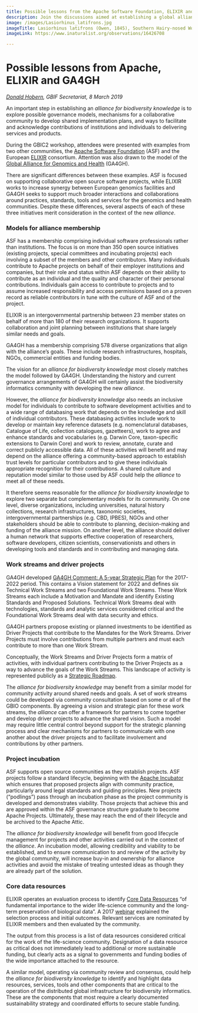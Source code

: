```yaml
---
title: Possible lessons from the Apache Software Foundation, ELIXIR and GA4GH
description: Join the discussions aimed at establishing a global alliance for biodiversity knowledge
image: /images/Lasiorhinus_latifrons.jpg
imageTitle: Lasiorhinus latifrons (Owen, 1845), Southern Hairy-nosed Wombat, Brookfield Conservation Park, Blanchetown, South Australia, 15 August 2018. Photo by Donald Hobern CC BY 4.0.
imageLink: https://www.inaturalist.org/observations/16426708

---
```

# Possible lessons from Apache, ELIXIR and GA4GH
_[Donald Hobern](mailto:dhobern@gbif.org), GBIF Secretariat, 8 March 2019_

An important step in establishing an _alliance for biodiversity knowledge_ is to explore possible governance models, mechanisms for a collaborative community to develop shared implementation plans, and ways to facilitate and acknowledge contributions of institutions and individuals to delivering services and products.

During the GBIC2 workshop, attendees were presented with examples from two other communities, the [Apache Software Foundation](https://www.apache.org/) (ASF) and the European [ELIXIR](https://www.elixir-europe.org/) consortium. Attention was also drawn to the model of the [Global Alliance for Genomics and Health](https://www.ga4gh.org/) (GA4GH).

There are significant differences between these examples. ASF is focused on supporting collaborative open source software projects, while ELIXIR works to increase synergy between European genomics facilities and GA4GH seeks to support much broader interactions and collaborations around practices, standards, tools and services for the genomics and health communities. Despite these differences, several aspects of each of these three initiatives merit consideration in the context of the new _alliance_.

### Models for alliance membership

ASF has a membership comprising individual software professionals rather than institutions. The focus is on more than 350 open source initiatives (existing projects, special committees and incubating projects) each involving a subset of the members and other contributors. Many individuals contribute to Apache projects on behalf of their employer institutions and companies, but their role and status within ASF depends on their ability to contribute as an individual and the quality and character of their personal contributions. Individuals gain access to contribute to projects and to assume increased responsibility and access permissions based on a proven record as reliable contributors in tune with the culture of ASF and of the project.

ELIXIR is an intergovernmental partnership between 23 member states on behalf of more than 180 of their research organizations. It supports collaboration and joint planning between institutions that share largely similar needs and goals.

GA4GH has a membership comprising 578 diverse organizations that align with the alliance’s goals. These include research infrastructures, hospitals, NGOs, commercial entities and funding bodies.

The vision for an _alliance for biodiversity knowledge_ most closely matches the model followed by GA4GH. Understanding the history and current governance arrangements of GA4GH will certainly assist the biodiversity informatics community with developing the new _alliance_.

However, the _alliance for biodiversity knowledge_ also needs an inclusive model for individuals to contribute to software development activities and to a wide range of databasing work that depends on the knowledge and skill of individual contributors. These databasing activities include work to develop or maintain key reference datasets (e.g. nomenclatural databases, Catalogue of Life, collection catalogues, gazetteers), work to agree and enhance standards and vocabularies (e.g. Darwin Core, taxon-specific extensions to Darwin Core) and work to review, annotate, curate and correct publicly accessible data. All of these activities will benefit and may depend on the alliance offering a community-based approach to establish trust levels for particular contributors and to give these individuals appropriate recognition for their contributions. A shared culture and reputation model similar to those used by ASF could help the _alliance_ to meet all of these needs.

It therefore seems reasonable for the _alliance for biodiversity knowledge_ to explore two separate but complementary models for its community. On one level, diverse organizations, including universities, natural history collections, research infrastructures, taxonomic societies, intergovernmental partnerships (e.g. CBD, IPBES), NGOs and other stakeholders should be able to contribute to planning, decision-making and funding of the alliance mission. On another level, the alliance should deliver a human network that supports effective cooperation of researchers, software developers, citizen scientists, conservationists and others in developing tools and standards and in contributing and managing data.

### Work streams and driver projects

GA4GH developed [GA4GH Comment: A 5-year Strategic Plan](https://www.ga4gh.org/wp-content/uploads/GA4GH-Connect-A-5-year-Strategic-Plan.pdf) for the 2017-2022 period. This contains a Vision statement for 2022 and defines six Technical Work Streams and two Foundational Work Streams. These Work Streams each include a Motivation and Mandate and identify Existing Standards and Proposed Solutions. Technical Work Streams deal with technologies, standards and analytic services considered critical and the Foundational Work Streams deal with data security and ethics. 

GA4GH partners propose existing or planned investments to be identified as Driver Projects that contribute to the Mandates for the Work Streams. Driver Projects must involve contributions from multiple partners and must each contribute to more than one Work Stream.

Conceptually, the Work Streams and Driver Projects form a matrix of activities, with individual partners contributing to the Driver Projects as a way to advance the goals of the Work Streams. This landscape of activity is represented publicly as a [Strategic Roadmap](https://www.ga4gh.org/wp-content/uploads/Strategic-Roadmap-print.pdf).

The _alliance for biodiversity knowledge_ may benefit from a similar model for community activity around shared needs and goals. A set of work streams could be developed via community consultation based on some or all of the GBIO components. By agreeing a vision and strategic plan for these work streams, the _alliance_ can offer a framework for partners to come together and develop driver projects to advance the shared vision. Such a model may require little central control beyond support for the strategic planning process and clear mechanisms for partners to communicate with one another about the driver projects and to facilitate involvement and contributions by other partners.

### Project incubation

ASF supports open source communities as they establish projects. ASF projects follow a standard lifecycle, beginning with the [Apache Incubator](http://incubator.apache.org/) which ensures that proposed projects align with community practice, particularly around legal standards and guiding principles. New projects (“podlings”) pass through an incubation phase as the project community is developed and demonstrates viability. Those projects that achieve this and are approved within the ASF governance structure graduate to become Apache Projects. Ultimately, these may reach the end of their lifecycle and be archived to the Apache Attic.

The _alliance for biodiversity knowledge_ will benefit from good lifecycle management for projects and other activities carried out in the context of the _alliance_. An incubation model, allowing credibility and viability to be established, and to ensure communication to and review of the activity by the global community, will increase buy-in and ownership for alliance activities and avoid the mistake of treating untested ideas as though they are already part of the solution.

### Core data resources

ELIXIR operates an evaluation process to identify [Core Data Resources](https://www.elixir-europe.org/platforms/data/core-data-resources) “of fundamental importance to the wider life-science community and the long-term preservation of biological data”. A 2017 [webinar](https://www.elixir-europe.org/events/elixir-webinar-elixir-core-data-resources-selection-process-and-outcomes) explained the selection process and initial outcomes. Relevant services are nominated by ELIXIR members and then evaluated by the community.

The output from this process is a list of data resources considered critical for the work of the life-science community. Designation of a data resource as critical does not immediately lead to additional or more sustainable funding, but clearly acts as a signal to governments and funding bodies of the wide importance attached to the resource.

A similar model, operating via community review and consensus, could help the _alliance for biodiversity knowledge_ to identify and highlight data resources, services, tools and other components that are critical to the operation of the distributed global infrastructure for biodiversity informatics. These are the components that most require a clearly documented sustainability strategy and coordinated efforts to secure stable funding.
